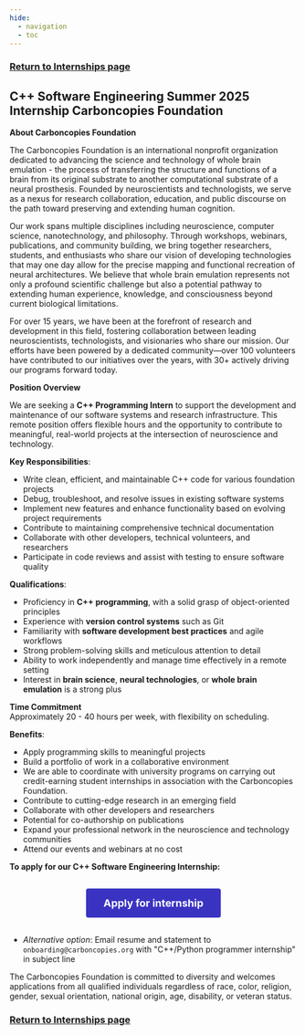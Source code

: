 ```yaml
---
hide:
  - navigation
  - toc
---
```

<!-- hiding "Index" -->
<style>
.md-typeset h1, .md-content__button {
  display: none;
}
</style>

### [Return to Internships page](/Internships)

## C++ Software Engineering Summer 2025 Internship  Carboncopies Foundation

**About Carboncopies Foundation**

The Carboncopies Foundation is an international nonprofit organization dedicated to advancing the science and technology of whole brain emulation \- the process of transferring the structure and functions of a brain from its original substrate to another computational substrate of a neural prosthesis. Founded by neuroscientists and technologists, we serve as a nexus for research collaboration, education, and public discourse on the path toward preserving and extending human cognition.

Our work spans multiple disciplines including neuroscience, computer science, nanotechnology, and philosophy. Through workshops, webinars, publications, and community building, we bring together researchers, students, and enthusiasts who share our vision of developing technologies that may one day allow for the precise mapping and functional recreation of neural architectures. We believe that whole brain emulation represents not only a profound scientific challenge but also a potential pathway to extending human experience, knowledge, and consciousness beyond current biological limitations.

For over 15 years, we have been at the forefront of research and development in this field, fostering collaboration between leading neuroscientists, technologists, and visionaries who share our mission. Our efforts have been powered by a dedicated community—over 100 volunteers have contributed to our initiatives over the years, with 30+ actively driving our programs forward today.

**Position Overview**

We are seeking a **C++ Programming Intern** to support the development and maintenance of our software systems and research infrastructure. This remote position offers flexible hours and the opportunity to contribute to meaningful, real-world projects at the intersection of neuroscience and technology.

**Key Responsibilities**:

* Write clean, efficient, and maintainable C++ code for various foundation projects
* Debug, troubleshoot, and resolve issues in existing software systems
* Implement new features and enhance functionality based on evolving project requirements
* Contribute to maintaining comprehensive technical documentation
* Collaborate with other developers, technical volunteers, and researchers
* Participate in code reviews and assist with testing to ensure software quality


**Qualifications**:

* Proficiency in **C++ programming**, with a solid grasp of object-oriented principles
* Experience with **version control systems** such as Git
* Familiarity with **software development best practices** and agile workflows
* Strong problem-solving skills and meticulous attention to detail
* Ability to work independently and manage time effectively in a remote setting
* Interest in **brain science**, **neural technologies**, or **whole brain emulation** is a strong plus  

**Time Commitment**  
Approximately 20 \- 40  hours per week, with flexibility on scheduling.

**Benefits**:

* Apply programming skills to meaningful projects  
* Build a portfolio of work in a collaborative environment  
* We are able to coordinate with university programs on carrying out credit-earning student internships in association with the Carboncopies Foundation.  
* Contribute to cutting-edge research in an emerging field  
* Collaborate with other developers and researchers  
* Potential for co-authorship on publications  
* Expand your professional network in the neuroscience and technology communities  
* Attend our events and webinars at no cost


**To apply for our C++ Software Engineering Internship:**  

<div style="text-align: center; margin: 30px 0;">
  <a href="https://docs.google.com/forms/d/e/1FAIpQLSeU9VYWIBIlLYFP1Y91Nomyct0qtFn4eYpuHEWVVa8v6ZTChQ/viewform?usp=dialog" target="_blank" style="display: inline-block; padding: 15px 30px; background-color: #3a33c2; color: white; text-decoration: none; font-weight: bold; border-radius: 4px; font-size: 18px; transition: all 0.3s ease; box-shadow: 0 0 0 rgba(66, 133, 244, 0);" onmouseover="this.style.backgroundColor='#5a95f5'; this.style.boxShadow='0 0 20px rgba(66, 133, 244, 0.7)';" onmouseout="this.style.backgroundColor='#4285F4'; this.style.boxShadow='0 0 0 rgba(66, 133, 244, 0)';">
    Apply for internship
  </a>
</div>


* *Alternative option*: Email resume and statement to `onboarding@carboncopies.org` with "C++/Python programmer internship" in subject line   

The Carboncopies Foundation is committed to diversity and welcomes applications from all qualified individuals regardless of race, color, religion, gender, sexual orientation, national origin, age, disability, or veteran status.

### [Return to Internships page](/Internships)